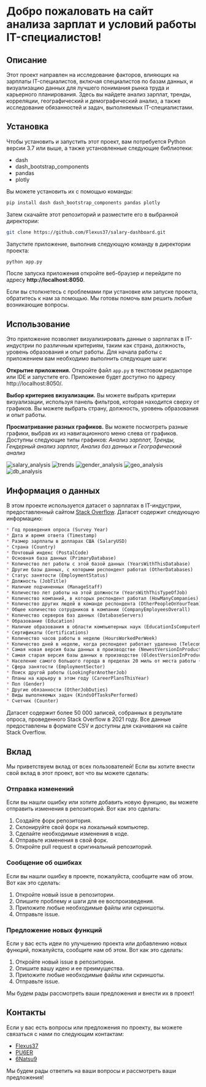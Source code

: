 # Добро пожаловать на сайт анализа зарплат и условий работы IT-специалистов!

## Описание

Этот проект направлен на исследование факторов, влияющих на зарплаты  IT-специалистов, включая специалистов по базам данных, и визуализацию  данных для лучшего понимания рынка труда и карьерного планирования.  Здесь вы найдете анализ зарплат, тренды, корреляции, географический и  демографический анализ, а также исследование обязанностей и задач,  выполняемых IT-специалистами.

## Установка

Чтобы установить и запустить этот проект, вам потребуется Python версии 3.7 или выше, а также установленные следующие библиотеки:

* dash
* dash\_bootstrap\_components
* pandas
* plotly

Вы можете установить их с помощью команды: 
```bash
pip install dash dash_bootstrap_components pandas plotly
```

Затем скачайте этот репозиторий и разместите его в выбранной директории:
```bash
git clone https://github.com/Flexus37/salary-dashboard.git
```

Запустите приложение, выполнив следующую команду в директории проекта:
```bash
python app.py
```

После запуска приложения откройте веб-браузер и перейдите по адресу **http://localhost:8050**.

Если вы столкнетесь с проблемами при установке или запуске проекта, обратитесь к нам за помощью. Мы готовы помочь вам решить любые возникающие вопросы.

## Использование

Это приложение позволяет визуализировать данные о зарплатах в IT-индустрии по различным критериям, таким как страна, должность, уровень образования и опыт работы. Для начала работы с приложением вам необходимо выполнить следующие шаги:

**Открытие приложения.** Откройте файл ```app.py``` в текстовом редакторе или IDE и запустите его. Приложение будет доступно по адресу http://localhost:8050/.

**Выбор критериев визуализации.** Вы можете выбрать критерии визуализации, используя панель фильтров, которая находится сверху от графиков. Вы можете выбрать страну, должность, уровень образования и опыт работы.

**Просматривание разных графиков.** Вы можете посмотреть разные графики, выбрав их из навигационного меню слева от графиков. Доступны следующие типы графиков: *Анализ зарплат, Тренды, Гендерный анализ зарплат, Анализ баз данных и Географический анализ*

![salary_analysis](static/images/salary_analysis.jpg)
![trends](static/images/trends.jpg)
![gender_analysis](static/images/gender_analysis.jpg)
![geo_analysis](static/images/geo_analysis.jpg)
![db_analysis](static/images/db_analysis.jpg)

## Информация о данных

В этом проекте используется датасет о зарплатах в IT-индустрии, предоставленный сайтом [Stack Overflow](https://stackoverflow.com/). Датасет содержит следующую информацию:
```markdown
* Год проведения опроса (Survey Year)
* Дата и время ответа (Timestamp)
* Размер зарплаты в долларах США (SalaryUSD)
* Страна (Country)
* Почтовый индекс (PostalCode)
* Основная база данных (PrimaryDatabase)
* Количество лет работы с этой базой данных (YearsWithThisDatabase)
* Другие базы данных, с которыми респондент работал (OtherDatabases)
* Статус занятости (EmploymentStatus)
* Должность (JobTitle)
* Наличие подчиненных (ManageStaff)
* Количество лет работы на этой должности (YearsWithThisTypeOfJob)
* Количество компаний, в которых респондент работал (HowManyCompanies)
* Количество других людей в команде респондента (OtherPeopleOnYourTeam)
* Общее количество сотрудников в компании (CompanyEmployeesOverall)
* Количество серверов баз данных (DatabaseServers)
* Образование (Education)
* Наличие образования в области компьютерных наук (EducationIsComputerRelated)
* Сертификаты (Certifications)
* Количество часов работы в неделю (HoursWorkedPerWeek)
* Количество дней в неделю, когда респондент работает удаленно (TelecommuteDaysPerWeek)
* Самая новая версия базы данных в производстве (NewestVersionInProduction)
* Самая старая версия базы данных в производстве (OldestVersionInProduction)
* Население самого большого города в пределах 20 миль от места работы (PopulationOfLargestCityWithin20Miles)
* Сфера занятости (EmploymentSector)
* Поиск другой работы (LookingForAnotherJob)
* Планы на карьеру в этом году (CareerPlansThisYear)
* Пол (Gender)
* Другие обязанности (OtherJobDuties)
* Виды выполняемых задач (KindsOfTasksPerformed)
* Счетчик (Counter)
```

Датасет содержит более 50 000 записей, собранных в результате опроса, проведенного Stack Overflow в 2021 году. Все данные предоставлены в формате CSV и доступны для скачивания на сайте Stack Overflow.

## Вклад

Мы приветствуем вклад от всех пользователей! Если вы хотите внести свой вклад в этот проект, вот что вы можете сделать:

### Отправка изменений

Если вы нашли ошибку или хотите добавить новую функцию, вы можете отправить изменения в репозиторий. Вот как это сделать:

1. Создайте форк репозитория.
2. Склонируйте свой форк на локальный компьютер.
3. Сделайте необходимые изменения в коде.
4. Отправьте изменения в свой форк.
5. Откройте pull request в оригинальный репозиторий.

### Сообщение об ошибках

Если вы нашли ошибку в проекте, пожалуйста, сообщите нам об этом. Вот как это сделать:

1. Откройте новый issue в репозитории.
2. Опишите проблему и шаги для ее воспроизведения.
3. Приложите любые необходимые файлы или скриншоты.
4. Отправьте issue.

### Предложение новых функций

Если у вас есть идеи по улучшению проекта или добавлению новых функций, пожалуйста, сообщите нам об этом. Вот как это сделать:

1. Откройте новый issue в репозитории.
2. Опишите вашу идею и ее преимущества.
3. Приложите любые необходимые файлы или скриншоты.
4. Отправьте issue.

Мы будем рады рассмотреть ваши предложения и внести их в проект!

## Контакты

Если у вас есть вопросы или предложения по проекту, вы можете связаться с нами по следующим контактам:

* [Flexus37](https://github.com/Flexus37)
* [PU6ER](https://github.com/PU6ER)
* [6Natsu9](https://github.com/6Natsu9)

Мы будем рады ответить на ваши вопросы и рассмотреть ваши предложения!
